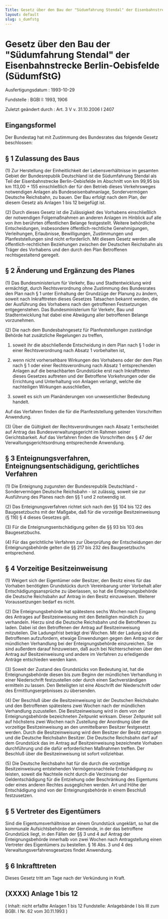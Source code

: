 ```yaml
---
Title: Gesetz über den Bau der "Südumfahrung Stendal" der Eisenbahnstrecke Berlin-Oebisfelde
layout: default
slug: s_dumfstg
---
```


# Gesetz über den Bau der "Südumfahrung Stendal" der Eisenbahnstrecke Berlin-Oebisfelde (SüdumfStG)

Ausfertigungsdatum
:   1993-10-29

Fundstelle
:   BGBl I: 1993, 1906

Zuletzt geändert durch
:   Art. 3 V v. 31.10.2006 I 2407


## Eingangsformel

Der Bundestag hat mit Zustimmung des Bundesrates das folgende Gesetz
beschlossen:


## § 1 Zulassung des Baus

(1) Zur Herstellung der Einheitlichkeit der Lebensverhältnisse im
gesamten Gebiet der Bundesrepublik Deutschland ist die Südumfahrung
Stendal als Teil der Eisenbahnstrecke Berlin-Oebisfelde im Abschnitt
von km 99,95 bis km 113,00 + 155 einschließlich der für den Betrieb
dieses Verkehrsweges notwendigen Anlagen als Bundeseisenbahnanlage,
Sondervermögen Deutsche Reichsbahn, zu bauen. Der Bau erfolgt nach dem
Plan, der diesem Gesetz als Anlagen 1 bis 12 beigefügt ist.

(2) Durch dieses Gesetz ist die Zulässigkeit des Vorhabens
einschließlich der notwendigen Folgemaßnahmen an anderen Anlagen im
Hinblick auf alle von ihm berührten öffentlichen Belange festgestellt.
Weitere behördliche Entscheidungen, insbesondere öffentlich-rechtliche
Genehmigungen, Verleihungen, Erlaubnisse, Bewilligungen, Zustimmungen
und Planfeststellungen sind nicht erforderlich. Mit diesem Gesetz
werden alle öffentlich-rechtlichen Beziehungen zwischen der Deutschen
Reichsbahn als Träger des Vorhabens und den durch den Plan Betroffenen
rechtsgestaltend geregelt.


## § 2 Änderung und Ergänzung des Planes

(1) Das Bundesministerium für Verkehr, Bau und Stadtentwicklung wird
ermächtigt, durch Rechtsverordnung ohne Zustimmung des Bundesrates den
Plan nach § 1 unter Einhaltung der Grundzüge der Planung zu ändern,
soweit nach Inkrafttreten dieses Gesetzes Tatsachen bekannt werden,
die der Ausführung des Vorhabens nach den getroffenen Festsetzungen
entgegenstehen. Das Bundesministerium für Verkehr, Bau und
Stadtentwicklung hat dabei eine Abwägung aller betroffenen Belange
vorzunehmen.

(2) Die nach dem Bundesbahngesetz für Planfeststellungen zuständige
Behörde hat zusätzliche Regelungen zu treffen,

1.  soweit ihr die abschließende Entscheidung in dem Plan nach § 1 oder in
    einer Rechtsverordnung nach Absatz 1 vorbehalten ist,


2.  wenn nicht vorhersehbare Wirkungen des Vorhabens oder der dem Plan
    nach § 1 oder einer Rechtsverordnung nach Absatz 1 entsprechenden
    Anlagen auf die benachbarten Grundstücke erst nach Inkrafttreten
    dieses Gesetzes auftreten und der Betroffene Vorkehrungen oder die
    Errichtung und Unterhaltung von Anlagen verlangt, welche die
    nachteiligen Wirkungen ausschließen,


3.  soweit es sich um Planänderungen von unwesentlicher Bedeutung handelt.



Auf das Verfahren finden die für die Planfeststellung geltenden
Vorschriften Anwendung.

(3) Über die Gültigkeit der Rechtsverordnungen nach Absatz 1
entscheidet auf Antrag das Bundesverwaltungsgericht im Rahmen seiner
Gerichtsbarkeit. Auf das Verfahren finden die Vorschriften des § 47
der Verwaltungsgerichtsordnung entsprechende Anwendung.


## § 3 Enteignungsverfahren, Enteignungsentschädigung, gerichtliches Verfahren

(1) Die Enteignung zugunsten der Bundesrepublik Deutschland -
Sondervermögen Deutsche Reichsbahn - ist zulässig, soweit sie zur
Ausführung des Planes nach den §§ 1 und 2 notwendig ist.

(2) Das Enteignungsverfahren richtet sich nach den §§ 104 bis 122 des
Baugesetzbuchs mit der Maßgabe, daß für die vorzeitige
Besitzeinweisung (§ 116) § 4 dieses Gesetzes gilt.

(3) Für die Enteignungsentschädigung gelten die §§ 93 bis 103 des
Baugesetzbuchs.

(4) Für das gerichtliche Verfahren zur Überprüfung der Entscheidungen
der Enteignungsbehörde gelten die §§ 217 bis 232 des Baugesetzbuchs
entsprechend.


## § 4 Vorzeitige Besitzeinweisung

(1) Weigert sich der Eigentümer oder Besitzer, den Besitz eines für
das Vorhaben benötigten Grundstücks durch Vereinbarung unter Vorbehalt
aller Entschädigungsansprüche zu überlassen, so hat die
Enteignungsbehörde die Deutsche Reichsbahn auf Antrag in den Besitz
einzuweisen. Weiterer Voraussetzungen bedarf es nicht.

(2) Die Enteignungsbehörde hat spätestens sechs Wochen nach Eingang
des Antrages auf Besitzeinweisung mit den Beteiligten mündlich zu
verhandeln. Hierzu sind die Deutsche Reichsbahn und die Betroffenen zu
laden. Dabei ist den Betroffenen der Antrag auf Besitzeinweisung
mitzuteilen. Die Ladungsfrist beträgt drei Wochen. Mit der Ladung sind
die Betroffenen aufzufordern, etwaige Einwendungen gegen den Antrag
vor der mündlichen Verhandlung bei der Enteignungsbehörde
einzureichen. Sie sind außerdem darauf hinzuweisen, daß auch bei
Nichterscheinen über den Antrag auf Besitzeinweisung und andere im
Verfahren zu erledigende Anträge entschieden werden kann.

(3) Soweit der Zustand des Grundstücks von Bedeutung ist, hat die
Enteignungsbehörde diesen bis zum Beginn der mündlichen Verhandlung in
einer Niederschrift festzustellen oder durch einen Sachverständigen
ermitteln zu lassen. Den Beteiligten ist eine Abschrift der
Niederschrift oder des Ermittlungsergebnisses zu übersenden.

(4) Der Beschluß über die Besitzeinweisung ist der Deutschen
Reichsbahn und den Betroffenen spätestens zwei Wochen nach der
mündlichen Verhandlung zuzustellen. Die Besitzeinweisung wird in dem
von der Enteignungsbehörde bezeichneten Zeitpunkt wirksam. Dieser
Zeitpunkt soll auf höchstens zwei Wochen nach Zustellung der Anordnung
über die vorzeitige Besitzeinweisung an den unmittelbaren Besitzer
festgesetzt werden. Durch die Besitzeinweisung wird dem Besitzer der
Besitz entzogen und die Deutsche Reichsbahn Besitzer. Die Deutsche
Reichsbahn darf auf dem Grundstück das im Antrag auf Besitzeinweisung
bezeichnete Vorhaben durchführung und die dafür erforderlichen
Maßnahmen treffen. Der Beschluß über die Besitzeinweisung ist sofort
vollziehbar.

(5) Die Deutsche Reichsbahn hat für die durch die vorzeitige
Besitzeinweisung entstehenden Vermögensnachteile Entschädigung zu
leisten, soweit die Nachteile nicht durch die Verzinsung der
Geldentschädigung für die Entziehung oder Beschränkung des Eigentums
oder eines anderen Rechtes ausgeglichen werden. Art und Höhe der
Entschädigung sind von der Enteignungsbehörde in einem Beschluß
festzusetzen.


## § 5 Vertreter des Eigentümers

Sind die Eigentumsverhältnisse an einem Grundstück ungeklärt, so hat
die kommunale Aufsichtsbehörde der Gemeinde, in der das betroffene
Grundstück liegt, in den Fällen der §§ 3 und 4 auf Antrag der
Enteignungsbehörde innerhalb von zwei Wochen nach Antragstellung einen
Vertreter des Eigentümers zu bestellen. § 16 Abs. 3 und 4 des
Verwaltungsverfahrensgesetzes findet Anwendung.


## § 6 Inkrafttreten

Dieses Gesetz tritt am Tage nach der Verkündung in Kraft.


## (XXXX) Anlage 1 bis 12

( Inhalt: nicht erfaßte Anlagen 1 bis 12
Fundstelle: Anlagebände I bis III zum BGBl. I Nr. 62 vom 30.11.1993 )

